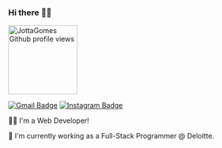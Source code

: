 ### Hi there  :raising_hand_man:
<img width="140px" alt="JottaGomes Github profile views" src="https://komarev.com/ghpvc/?username=JottaGomes" />

[![Gmail Badge](https://img.shields.io/badge/-ferreiragomes93@gmail.com-c14438?style=flat&logo=Gmail&logoColor=white&link=mailto:ferreiragomes93@gmail.com)](mailto:ferreiragomes93@gmail.com) [![Instagram Badge](https://img.shields.io/badge/-@_joaogomes93-e4405f?style=flat-squar&labelColor=f94877&logo=instagram&logoColor=white&link=https://www.instagram.com/joaogomes93/)](https://www.instagram.com/joaogomes93/)

:man_student: I'm a Web Developer!

:telescope: I'm currently working as a Full-Stack Programmer @ Deloitte.




